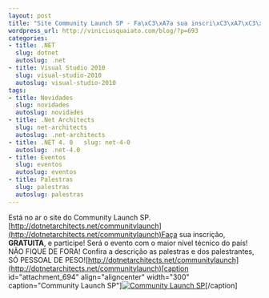 ```yaml
--- 
layout: post
title: "Site Community Launch SP - Fa\xC3\xA7a sua inscri\xC3\xA7\xC3\xA3o! " wordpress_id: 693
wordpress_url: http://viniciusquaiato.com/blog/?p=693
categories: 
- title: .NET
  slug: dotnet
  autoslug: .net
- title: Visual Studio 2010
  slug: visual-studio-2010
  autoslug: visual-studio-2010
tags: 
- title: Novidades
  slug: novidades
  autoslug: novidades
- title: .Net Architects
  slug: net-architects
  autoslug: .net-architects
- title: .NET 4. 0   slug: net-4-0
  autoslug: .net-4.0
- title: Eventos
  slug: eventos
  autoslug: eventos
- title: Palestras
  slug: palestras
  autoslug: palestras
---
```

Está no ar o site do Community Launch SP.[http://dotnetarchitects.net/communitylaunch](http://dotnetarchitects.net/communitylaunch)Faça sua inscrição, **GRATUITA**, e participe! Será o evento com o maior nível técnico do país! NÃO FIQUE DE FORA! Confira a descrição as palestras e dos palestrantes, SÓ PESSOAL DE PESO![http://dotnetarchitects.net/communitylaunch](http://dotnetarchitects.net/communitylaunch)[caption id="attachment_694" align="aligncenter" width="300" caption="Community Launch SP"][![Community Launch SP](http://viniciusquaiato.com/images_posts/communitylaunchsp-300x225.jpg "Community Launch SP")](http://dotnetarchitects.net/communitylaunch)[/caption]

